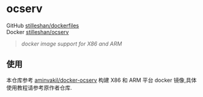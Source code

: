 # ocserv

GitHub [stilleshan/dockerfiles](https://github.com/stilleshan/dockerfiles)  
Docker [stilleshan/ocserv](https://hub.docker.com/r/stilleshan/ocserv)
> *docker image support for X86 and ARM*

## 使用
本仓库参考 [aminvakil/docker-ocserv](https://github.com/aminvakil/docker-ocserv) 构建 X86 和 ARM 平台 docker 镜像,具体使用教程请参考原作者仓库.

